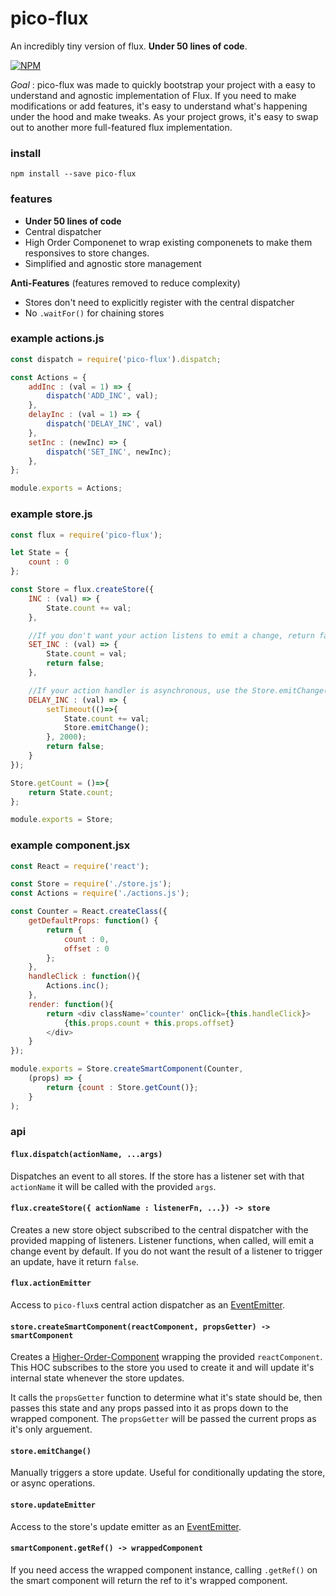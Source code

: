 # pico-flux
An incredibly tiny version of flux. **Under 50 lines of code**.

[![NPM](https://nodei.co/npm/pico-flux.png)](https://nodei.co/npm/pico-flux/)

*Goal* : pico-flux was made to quickly bootstrap your project with a easy to understand and agnostic implementation of Flux.
If you need to make modifications or add features, it's easy to understand what's happening under the hood and make tweaks.
As your project grows, it's easy to swap out to another more full-featured flux implementation.


### install

```
npm install --save pico-flux
```

### features

- **Under 50 lines of code**
- Central dispatcher
- High Order Componenet to wrap existing componenets to make them responsives to store changes.
- Simplified and agnostic store management

**Anti-Features** (features removed to reduce complexity)

- Stores don't need to explicitly register with the central dispatcher
- No `.waitFor()` for chaining stores


### example actions.js
```javascript
const dispatch = require('pico-flux').dispatch;

const Actions = {
    addInc : (val = 1) => {
        dispatch('ADD_INC', val);
    },
    delayInc : (val = 1) => {
        dispatch('DELAY_INC', val)
    },
    setInc : (newInc) => {
        dispatch('SET_INC', newInc);
    },
};

module.exports = Actions;
```

### example store.js
```javascript
const flux = require('pico-flux');

let State = {
    count : 0
};

const Store = flux.createStore({
    INC : (val) => {
        State.count += val;
    },

    //If you don't want your action listens to emit a change, return false
    SET_INC : (val) => {
        State.count = val;
        return false;
    },

    //If your action handler is asynchronous, use the Store.emitChange() to trigger a store update manually.
    DELAY_INC : (val) => {
        setTimeout(()=>{
            State.count += val;
            Store.emitChange();
        }, 2000);
        return false;
    }
});

Store.getCount = ()=>{
    return State.count;
};

module.exports = Store;
```

### example component.jsx
```javascript
const React = require('react');

const Store = require('./store.js');
const Actions = require('./actions.js');

const Counter = React.createClass({
    getDefaultProps: function() {
        return {
            count : 0,
            offset : 0
        };
    },
    handleClick : function(){
        Actions.inc();
    },
    render: function(){
        return <div className='counter' onClick={this.handleClick}>
            {this.props.count + this.props.offset}
        </div>
    }
});

module.exports = Store.createSmartComponent(Counter,
    (props) => {
        return {count : Store.getCount()};
    }
);
```

### api

#### `flux.dispatch(actionName, ...args)`
Dispatches an event to all stores. If the store has a listener set with that `actionName` it will be called with the provided `args`.

#### `flux.createStore({ actionName : listenerFn, ...}) -> store`
Creates a new store object subscribed to the central dispatcher with the provided mapping of listeners. Listener functions, when called, will emit a change event by default. If you do not want the result of a listener to trigger an update, have it return `false`.

#### `flux.actionEmitter`
Access to `pico-flux`s central action dispatcher as an [EventEmitter](https://nodejs.org/api/events.html#events_class_eventemitter).

#### `store.createSmartComponent(reactComponent, propsGetter) -> smartComponent`
Creates a [Higher-Order-Component](https://facebook.github.io/react/blog/2016/07/13/mixins-considered-harmful.html#higher-order-components-explained) wrapping the provided `reactComponent`. This HOC subscribes to the store you used to create it and will update it's internal state whenever the store updates.

It calls the `propsGetter` function to determine what it's state should be, then passes this state and any props passed into it as props down to the wrapped component. The `propsGetter` will be passed the current props as it's only arguement.

#### `store.emitChange()`
Manually triggers a store update. Useful for conditionally updating the store, or async operations.

#### `store.updateEmitter`
Access to the store's update emitter as an [EventEmitter](https://nodejs.org/api/events.html#events_class_eventemitter).

#### `smartComponent.getRef() -> wrappedComponent`
If you need access the wrapped component instance, calling `.getRef()` on the smart component will return the ref to it's wrapped component.



